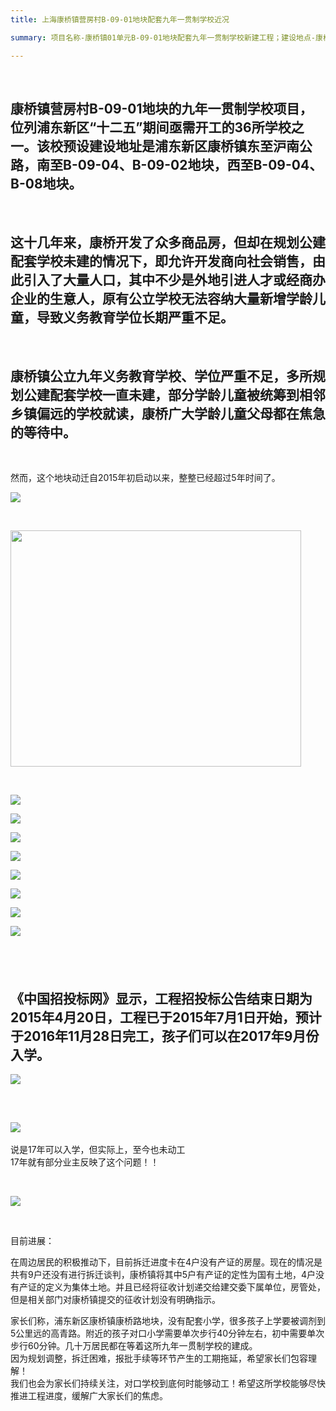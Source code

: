 ```yaml
---
title: 上海康桥镇营房村B-09-01地块配套九年一贯制学校近况

summary: 项目名称-康桥镇01单元B-09-01地块配套九年一贯制学校新建工程；建设地点-康桥镇01单元B-09-01地块，东至沪南公路，南至B-09-04、B-09-02地块，西至B-09-04、B-08地块，北至秀沈路

---
```

<p>
	<br />
</p>
<h2>
	康桥镇营房村B-09-01地块的九年一贯制学校项目，位列浦东新区“十二五”期间亟需开工的36所学校之一。该校预设建设地址是浦东新区康桥镇东至沪南公路，南至B-09-04、B-09-02地块，西至B-09-04、B-08地块。
</h2>
<p>
	<br />
</p>
<h2>
	这十几年来，康桥开发了众多商品房，但却在规划公建配套学校未建的情况下，即允许开发商向社会销售，由此引入了大量人口，其中不少是外地引进人才或经商办企业的生意人，原有公立学校无法容纳大量新增学龄儿童，导致义务教育学位长期严重不足。
</h2>
<p>
	<br />
</p>
<h2>
	康桥镇公立九年义务教育学校、学位严重不足，多所规划公建配套学校一直未建，部分学龄儿童被统筹到相邻乡镇偏远的学校就读，康桥广大学龄儿童父母都在焦急的等待中。
</h2>
<p>
	<br />
</p>
<p>
	然而，这个地块动迁自2015年初启动以来，整整已经超过5年时间了。
</p>
<p>
	<img src="/img/xx/x1.jpg" />
</p>
<p>
	<br />
</p>
<p>
	<img height="378" src="/img/xx/x2.jpg" width="465" /> 
</p>
<p>
	<br />
</p>
<p>
	<img src="/img/xx/x3.jpg"  />
</p>
<p>
	<img src="/img/xx/x4.jpg"  />
</p>
<p>
	<img src="/img/xx/x5.jpg"  />
</p>
<p>
	<img src="/img/xx/x6.jpg"  />
</p>
<p>
	<img src="/img/xx/x7.jpg" /> 
</p>
<p>
	<img src="/img/xx/x8.jpg"  /> 
</p>
<p>
	<img src="/img/xx/x9.jpg"  /> 
</p>
<p>
	<img src="/img/xx/x10.jpg"  /> 
</p>
<h2>
	<br />
</h2>
<h2>
	《中国招投标网》显示，工程招投标公告结束日期为2015年4月20日，工程已于2015年7月1日开始，预计于2016年11月28日完工，孩子们可以在2017年9月份入学。
</h2>
<p>
	<img src="/img/xx/x11.jpg"  /> 
</p>
<p>
	<br />
</p>
<h2>
	<img src="/img/xx/x12.jpg"  />
</h2>
<p>
	说是17年可以入学，但实际上，至今也未动工
<br />
	17年就有部分业主反映了这个问题！！
</p>
<p>
	<br />
</p>
<p>
	<img src="/img/xx/x13.jpg"  />
</p>
<p>
	<br />
</p>
目前进展：<br />
<p>
	在周边居民的积极推动下，目前拆迁进度卡在4户没有产证的房屋。现在的情况是共有9户还没有进行拆迁谈判，康桥镇将其中5户有产证的定性为国有土地，4户没有产证的定义为集体土地。并且已经将征收计划递交给建交委下属单位，房管处，但是相关部门对康桥镇提交的征收计划没有明确指示。
</p>
<p>
家长们称，浦东新区康桥镇康桥路地块，没有配套小学，很多孩子上学要被调剂到5公里远的高青路。附近的孩子对口小学需要单次步行40分钟左右，初中需要单次步行60分钟。几十万居民都在等着这所九年一贯制学校的建成。<br />
因为规划调整，拆迁困难，报批手续等环节产生的工期拖延，希望家长们包容理解！<br />
我们也会为家长们持续关注，对口学校到底何时能够动工！希望这所学校能够尽快推进工程进度，缓解广大家长们的焦虑。
</p>
